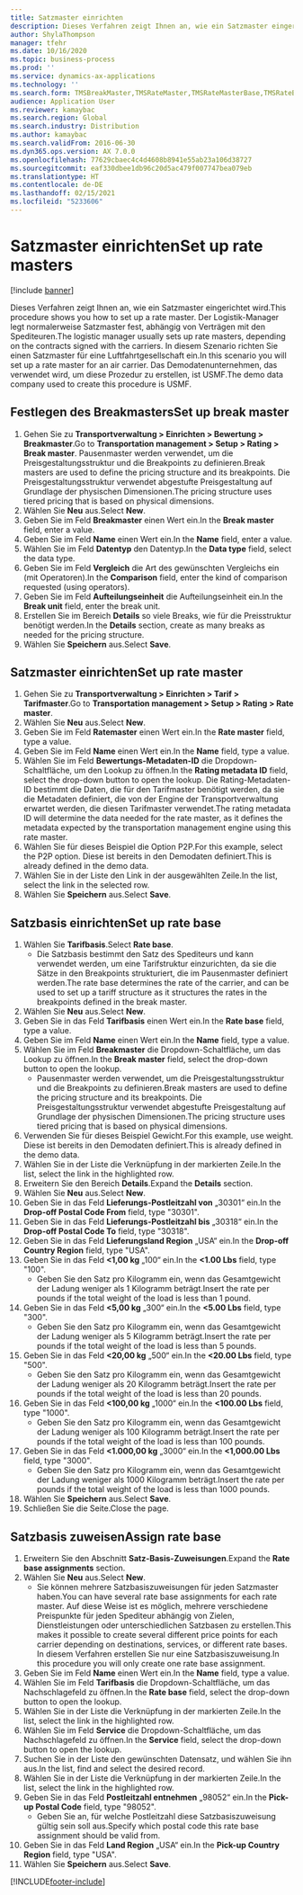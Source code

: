 ```yaml
---
title: Satzmaster einrichten
description: Dieses Verfahren zeigt Ihnen an, wie ein Satzmaster eingerichtet wird.
author: ShylaThompson
manager: tfehr
ms.date: 10/16/2020
ms.topic: business-process
ms.prod: ''
ms.service: dynamics-ax-applications
ms.technology: ''
ms.search.form: TMSBreakMaster,TMSRateMaster,TMSRateMasterBase,TMSRateBaseType, TMSRouteWorkbench
audience: Application User
ms.reviewer: kamaybac
ms.search.region: Global
ms.search.industry: Distribution
ms.author: kamaybac
ms.search.validFrom: 2016-06-30
ms.dyn365.ops.version: AX 7.0.0
ms.openlocfilehash: 77629cbaec4c4d4608b8941e55ab23a106d38727
ms.sourcegitcommit: eaf330dbee1db96c20d5ac479f007747bea079eb
ms.translationtype: HT
ms.contentlocale: de-DE
ms.lasthandoff: 02/15/2021
ms.locfileid: "5233606"
---
```

# <a name="set-up-rate-masters"></a><span data-ttu-id="8a684-103">Satzmaster einrichten</span><span class="sxs-lookup"><span data-stu-id="8a684-103">Set up rate masters</span></span>

[!include [banner](../../includes/banner.md)]

<span data-ttu-id="8a684-104">Dieses Verfahren zeigt Ihnen an, wie ein Satzmaster eingerichtet wird.</span><span class="sxs-lookup"><span data-stu-id="8a684-104">This procedure shows you how to set up a rate master.</span></span> <span data-ttu-id="8a684-105">Der Logistik-Manager legt normalerweise Satzmaster fest, abhängig von Verträgen mit den Spediteuren.</span><span class="sxs-lookup"><span data-stu-id="8a684-105">The logistic manager usually sets up rate masters, depending on the contracts signed with the carriers.</span></span> <span data-ttu-id="8a684-106">In diesem Szenario richten Sie einen Satzmaster für eine Luftfahrtgesellschaft ein.</span><span class="sxs-lookup"><span data-stu-id="8a684-106">In this scenario you will set up a rate master for an air carrier.</span></span> <span data-ttu-id="8a684-107">Das Demodatenunternehmen, das verwendet wird, um diese Prozedur zu erstellen, ist USMF.</span><span class="sxs-lookup"><span data-stu-id="8a684-107">The demo data company used to create this procedure is USMF.</span></span>

## <a name="set-up-break-master"></a><span data-ttu-id="8a684-108">Festlegen des Breakmasters</span><span class="sxs-lookup"><span data-stu-id="8a684-108">Set up break master</span></span>

1. <span data-ttu-id="8a684-109">Gehen Sie zu **Transportverwaltung > Einrichten > Bewertung > Breakmaster**.</span><span class="sxs-lookup"><span data-stu-id="8a684-109">Go to **Transportation management > Setup > Rating > Break master**.</span></span> <span data-ttu-id="8a684-110">Pausenmaster werden verwendet, um die Preisgestaltungsstruktur und die Breakpoints zu definieren.</span><span class="sxs-lookup"><span data-stu-id="8a684-110">Break masters are used to define the pricing structure and its breakpoints.</span></span> <span data-ttu-id="8a684-111">Die Preisgestaltungsstruktur verwendet abgestufte Preisgestaltung auf Grundlage der physischen Dimensionen.</span><span class="sxs-lookup"><span data-stu-id="8a684-111">The pricing structure uses tiered pricing that is based on physical dimensions.</span></span>  
1. <span data-ttu-id="8a684-112">Wählen Sie **Neu** aus.</span><span class="sxs-lookup"><span data-stu-id="8a684-112">Select **New**.</span></span>
1. <span data-ttu-id="8a684-113">Geben Sie im Feld **Breakmaster** einen Wert ein.</span><span class="sxs-lookup"><span data-stu-id="8a684-113">In the **Break master** field, enter a value.</span></span>
1. <span data-ttu-id="8a684-114">Geben Sie im Feld **Name** einen Wert ein.</span><span class="sxs-lookup"><span data-stu-id="8a684-114">In the **Name** field, enter a value.</span></span>
1. <span data-ttu-id="8a684-115">Wählen Sie im Feld **Datentyp** den Datentyp.</span><span class="sxs-lookup"><span data-stu-id="8a684-115">In the **Data type** field, select the data type.</span></span>
1. <span data-ttu-id="8a684-116">Geben Sie im Feld **Vergleich** die Art des gewünschten Vergleichs ein (mit Operatoren).</span><span class="sxs-lookup"><span data-stu-id="8a684-116">In the **Comparison** field, enter the kind of comparison requested (using operators).</span></span>
1. <span data-ttu-id="8a684-117">Geben Sie im Feld **Aufteilungseinheit** die Aufteilungseinheit ein.</span><span class="sxs-lookup"><span data-stu-id="8a684-117">In the **Break unit** field, enter the break unit.</span></span>
1. <span data-ttu-id="8a684-118">Erstellen Sie im Bereich **Details** so viele Breaks, wie für die Preisstruktur benötigt werden.</span><span class="sxs-lookup"><span data-stu-id="8a684-118">In the **Details** section, create as many breaks as needed for the pricing structure.</span></span>
1. <span data-ttu-id="8a684-119">Wählen Sie **Speichern** aus.</span><span class="sxs-lookup"><span data-stu-id="8a684-119">Select **Save**.</span></span>

## <a name="set-up-rate-master"></a><span data-ttu-id="8a684-120">Satzmaster einrichten</span><span class="sxs-lookup"><span data-stu-id="8a684-120">Set up rate master</span></span>

1. <span data-ttu-id="8a684-121">Gehen Sie zu **Transportverwaltung > Einrichten > Tarif > Tarifmaster**.</span><span class="sxs-lookup"><span data-stu-id="8a684-121">Go to **Transportation management > Setup > Rating > Rate master**.</span></span>
1. <span data-ttu-id="8a684-122">Wählen Sie **Neu** aus.</span><span class="sxs-lookup"><span data-stu-id="8a684-122">Select **New**.</span></span>
1. <span data-ttu-id="8a684-123">Geben Sie im Feld **Ratemaster** einen Wert ein.</span><span class="sxs-lookup"><span data-stu-id="8a684-123">In the **Rate master** field, type a value.</span></span>
1. <span data-ttu-id="8a684-124">Geben Sie im Feld **Name** einen Wert ein.</span><span class="sxs-lookup"><span data-stu-id="8a684-124">In the **Name** field, type a value.</span></span>
1. <span data-ttu-id="8a684-125">Wählen Sie im Feld **Bewertungs-Metadaten-ID** die Dropdown-Schaltfläche, um den Lookup zu öffnen.</span><span class="sxs-lookup"><span data-stu-id="8a684-125">In the **Rating metadata ID** field, select the drop-down button to open the lookup.</span></span> <span data-ttu-id="8a684-126">Die Rating-Metadaten-ID bestimmt die Daten, die für den Tarifmaster benötigt werden, da sie die Metadaten definiert, die von der Engine der Transportverwaltung erwartet werden, die diesen Tarifmaster verwendet.</span><span class="sxs-lookup"><span data-stu-id="8a684-126">The rating metadata ID will determine the data needed for the rate master, as it defines the metadata expected by the transportation management engine using this rate master.</span></span>  
1. <span data-ttu-id="8a684-127">Wählen Sie für dieses Beispiel die Option P2P.</span><span class="sxs-lookup"><span data-stu-id="8a684-127">For this example, select the P2P option.</span></span> <span data-ttu-id="8a684-128">Diese ist bereits in den Demodaten definiert.</span><span class="sxs-lookup"><span data-stu-id="8a684-128">This is already defined in the demo data.</span></span>
1. <span data-ttu-id="8a684-129">Wählen Sie in der Liste den Link in der ausgewählten Zeile.</span><span class="sxs-lookup"><span data-stu-id="8a684-129">In the list, select the link in the selected row.</span></span>
1. <span data-ttu-id="8a684-130">Wählen Sie **Speichern** aus.</span><span class="sxs-lookup"><span data-stu-id="8a684-130">Select **Save**.</span></span>

## <a name="set-up-rate-base"></a><span data-ttu-id="8a684-131">Satzbasis einrichten</span><span class="sxs-lookup"><span data-stu-id="8a684-131">Set up rate base</span></span>

1. <span data-ttu-id="8a684-132">Wählen Sie **Tarifbasis**.</span><span class="sxs-lookup"><span data-stu-id="8a684-132">Select **Rate base**.</span></span>
    * <span data-ttu-id="8a684-133">Die Satzbasis bestimmt den Satz des Spediteurs und kann verwendet werden, um eine Tarifstruktur einzurichten, da sie die Sätze in den Breakpoints strukturiert, die im Pausenmaster definiert werden.</span><span class="sxs-lookup"><span data-stu-id="8a684-133">The rate base determines the rate of the carrier, and can be used to set up a tariff structure as it structures the rates in the breakpoints defined in the break master.</span></span>  
2. <span data-ttu-id="8a684-134">Wählen Sie **Neu** aus.</span><span class="sxs-lookup"><span data-stu-id="8a684-134">Select **New**.</span></span>
3. <span data-ttu-id="8a684-135">Geben Sie in das Feld **Tarifbasis** einen Wert ein.</span><span class="sxs-lookup"><span data-stu-id="8a684-135">In the **Rate base** field, type a value.</span></span>
4. <span data-ttu-id="8a684-136">Geben Sie im Feld **Name** einen Wert ein.</span><span class="sxs-lookup"><span data-stu-id="8a684-136">In the **Name** field, type a value.</span></span>
5. <span data-ttu-id="8a684-137">Wählen Sie im Feld **Breakmaster** die Dropdown-Schaltfläche, um das Lookup zu öffnen.</span><span class="sxs-lookup"><span data-stu-id="8a684-137">In the **Break master** field, select the drop-down button to open the lookup.</span></span>
    * <span data-ttu-id="8a684-138">Pausenmaster werden verwendet, um die Preisgestaltungsstruktur und die Breakpoints zu definieren.</span><span class="sxs-lookup"><span data-stu-id="8a684-138">Break masters are used to define the pricing structure and its breakpoints.</span></span> <span data-ttu-id="8a684-139">Die Preisgestaltungsstruktur verwendet abgestufte Preisgestaltung auf Grundlage der physischen Dimensionen.</span><span class="sxs-lookup"><span data-stu-id="8a684-139">The pricing structure uses tiered pricing that is based on physical dimensions.</span></span>  
6. <span data-ttu-id="8a684-140">Verwenden Sie für dieses Beispiel Gewicht.</span><span class="sxs-lookup"><span data-stu-id="8a684-140">For this example, use weight.</span></span> <span data-ttu-id="8a684-141">Diese ist bereits in den Demodaten definiert.</span><span class="sxs-lookup"><span data-stu-id="8a684-141">This is already defined in the demo data.</span></span>
7. <span data-ttu-id="8a684-142">Wählen Sie in der Liste die Verknüpfung in der markierten Zeile.</span><span class="sxs-lookup"><span data-stu-id="8a684-142">In the list, select the link in the highlighted row.</span></span>
8. <span data-ttu-id="8a684-143">Erweitern Sie den Bereich **Details**.</span><span class="sxs-lookup"><span data-stu-id="8a684-143">Expand the **Details** section.</span></span>
9. <span data-ttu-id="8a684-144">Wählen Sie **Neu** aus.</span><span class="sxs-lookup"><span data-stu-id="8a684-144">Select **New**.</span></span>
10. <span data-ttu-id="8a684-145">Geben Sie in das Feld **Lieferungs-Postleitzahl von** „30301“ ein.</span><span class="sxs-lookup"><span data-stu-id="8a684-145">In the **Drop-off Postal Code From** field, type "30301".</span></span>
11. <span data-ttu-id="8a684-146">Geben Sie in das Feld **Lieferungs-Postleitzahl bis** „30318“ ein.</span><span class="sxs-lookup"><span data-stu-id="8a684-146">In the **Drop-off Postal Code To** field, type "30318".</span></span>
12. <span data-ttu-id="8a684-147">Geben Sie in das Feld **Lieferungsland Region** „USA“ ein.</span><span class="sxs-lookup"><span data-stu-id="8a684-147">In the **Drop-off Country Region** field, type "USA".</span></span>
13. <span data-ttu-id="8a684-148">Geben Sie in das Feld **<1,00 kg** „100“ ein.</span><span class="sxs-lookup"><span data-stu-id="8a684-148">In the **<1.00 Lbs** field, type "100".</span></span>
    * <span data-ttu-id="8a684-149">Geben Sie den Satz pro Kilogramm ein, wenn das Gesamtgewicht der Ladung weniger als 1 Kilogramm beträgt.</span><span class="sxs-lookup"><span data-stu-id="8a684-149">Insert the rate per pounds if the total weight of the load is less than 1 pound.</span></span>  
14. <span data-ttu-id="8a684-150">Geben Sie in das Feld **<5,00 kg** „300“ ein.</span><span class="sxs-lookup"><span data-stu-id="8a684-150">In the **<5.00 Lbs** field, type "300".</span></span>
    * <span data-ttu-id="8a684-151">Geben Sie den Satz pro Kilogramm ein, wenn das Gesamtgewicht der Ladung weniger als 5 Kilogramm beträgt.</span><span class="sxs-lookup"><span data-stu-id="8a684-151">Insert the rate per pounds if the total weight of the load is less than 5 pounds.</span></span>  
15. <span data-ttu-id="8a684-152">Geben Sie in das Feld **<20,00 kg** „500“ ein.</span><span class="sxs-lookup"><span data-stu-id="8a684-152">In the **<20.00 Lbs** field, type "500".</span></span>
    * <span data-ttu-id="8a684-153">Geben Sie den Satz pro Kilogramm ein, wenn das Gesamtgewicht der Ladung weniger als 20 Kilogramm beträgt.</span><span class="sxs-lookup"><span data-stu-id="8a684-153">Insert the rate per pounds if the total weight of the load is less than 20 pounds.</span></span>  
16. <span data-ttu-id="8a684-154">Geben Sie in das Feld **<100,00 kg** „1000“ ein.</span><span class="sxs-lookup"><span data-stu-id="8a684-154">In the **<100.00 Lbs** field, type "1000".</span></span>
    * <span data-ttu-id="8a684-155">Geben Sie den Satz pro Kilogramm ein, wenn das Gesamtgewicht der Ladung weniger als 100 Kilogramm beträgt.</span><span class="sxs-lookup"><span data-stu-id="8a684-155">Insert the rate per pounds if the total weight of the load is less than 100 pounds.</span></span>  
17. <span data-ttu-id="8a684-156">Geben Sie in das Feld **<1.000,00 kg** „3000“ ein.</span><span class="sxs-lookup"><span data-stu-id="8a684-156">In the **<1,000.00 Lbs** field, type "3000".</span></span>
    * <span data-ttu-id="8a684-157">Geben Sie den Satz pro Kilogramm ein, wenn das Gesamtgewicht der Ladung weniger als 1000 Kilogramm beträgt.</span><span class="sxs-lookup"><span data-stu-id="8a684-157">Insert the rate per pounds if the total weight of the load is less than 1000 pounds.</span></span>  
18. <span data-ttu-id="8a684-158">Wählen Sie **Speichern** aus.</span><span class="sxs-lookup"><span data-stu-id="8a684-158">Select **Save**.</span></span>
19. <span data-ttu-id="8a684-159">Schließen Sie die Seite.</span><span class="sxs-lookup"><span data-stu-id="8a684-159">Close the page.</span></span>

## <a name="assign-rate-base"></a><span data-ttu-id="8a684-160">Satzbasis zuweisen</span><span class="sxs-lookup"><span data-stu-id="8a684-160">Assign rate base</span></span>

1. <span data-ttu-id="8a684-161">Erweitern Sie den Abschnitt **Satz-Basis-Zuweisungen**.</span><span class="sxs-lookup"><span data-stu-id="8a684-161">Expand the **Rate base assignments** section.</span></span>
2. <span data-ttu-id="8a684-162">Wählen Sie **Neu** aus.</span><span class="sxs-lookup"><span data-stu-id="8a684-162">Select **New**.</span></span>
    * <span data-ttu-id="8a684-163">Sie können mehrere Satzbasiszuweisungen für jeden Satzmaster haben.</span><span class="sxs-lookup"><span data-stu-id="8a684-163">You can have several rate base assignments for each rate master.</span></span> <span data-ttu-id="8a684-164">Auf diese Weise ist es möglich, mehrere verschiedene Preispunkte für jeden Spediteur abhängig von Zielen, Dienstleistungen oder unterschiedlichen Satzbasen zu erstellen.</span><span class="sxs-lookup"><span data-stu-id="8a684-164">This makes it possible to create several different price points for each carrier depending on destinations, services, or different rate bases.</span></span> <span data-ttu-id="8a684-165">In diesem Verfahren erstellen Sie nur eine Satzbasiszuweisung.</span><span class="sxs-lookup"><span data-stu-id="8a684-165">In this procedure you will only create one rate base assignment.</span></span>  
3. <span data-ttu-id="8a684-166">Geben Sie im Feld **Name** einen Wert ein.</span><span class="sxs-lookup"><span data-stu-id="8a684-166">In the **Name** field, type a value.</span></span>
4. <span data-ttu-id="8a684-167">Wählen Sie im Feld **Tarifbasis** die Dropdown-Schaltfläche, um das Nachschlagefeld zu öffnen.</span><span class="sxs-lookup"><span data-stu-id="8a684-167">In the **Rate base** field, select the drop-down button to open the lookup.</span></span>
5. <span data-ttu-id="8a684-168">Wählen Sie in der Liste die Verknüpfung in der markierten Zeile.</span><span class="sxs-lookup"><span data-stu-id="8a684-168">In the list, select the link in the highlighted row.</span></span>
6. <span data-ttu-id="8a684-169">Wählen Sie im Feld **Service** die Dropdown-Schaltfläche, um das Nachschlagefeld zu öffnen.</span><span class="sxs-lookup"><span data-stu-id="8a684-169">In the **Service** field, select the drop-down button to open the lookup.</span></span>
7. <span data-ttu-id="8a684-170">Suchen Sie in der Liste den gewünschten Datensatz, und wählen Sie ihn aus.</span><span class="sxs-lookup"><span data-stu-id="8a684-170">In the list, find and select the desired record.</span></span>
8. <span data-ttu-id="8a684-171">Wählen Sie in der Liste die Verknüpfung in der markierten Zeile.</span><span class="sxs-lookup"><span data-stu-id="8a684-171">In the list, select the link in the highlighted row.</span></span>
9. <span data-ttu-id="8a684-172">Geben Sie in das Feld **Postleitzahl entnehmen** „98052“ ein.</span><span class="sxs-lookup"><span data-stu-id="8a684-172">In the **Pick-up Postal Code** field, type "98052".</span></span>
    * <span data-ttu-id="8a684-173">Geben Sie an, für welche Postleitzahl diese Satzbasiszuweisung gültig sein soll aus.</span><span class="sxs-lookup"><span data-stu-id="8a684-173">Specify which postal code this rate base assignment should be valid from.</span></span>
10. <span data-ttu-id="8a684-174">Geben Sie in das Feld **Land Region** „USA“ ein.</span><span class="sxs-lookup"><span data-stu-id="8a684-174">In the **Pick-up Country Region** field, type "USA".</span></span>
11. <span data-ttu-id="8a684-175">Wählen Sie **Speichern** aus.</span><span class="sxs-lookup"><span data-stu-id="8a684-175">Select **Save**.</span></span>


[!INCLUDE[footer-include](../../../includes/footer-banner.md)]